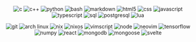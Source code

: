 <p align="center">
	<img src="https://img.shields.io/badge/c-00599c?style=for-the-badge&logo=c&logoColor=white" alt="c"/>
	<img src="https://img.shields.io/badge/c++-00427f?style=for-the-badge&logo=cplusplus&logoColor=white" alt="c++"/>
	<img src="https://img.shields.io/badge/python-3776ab?style=for-the-badge&logo=python&logoColor=white" alt="python"/>
	<img src="https://img.shields.io/badge/bash-3c4548?style=for-the-badge&logo=gnu+bash&logoColor=white" alt="bash"/>
	<img src="https://img.shields.io/badge/markdown-000000?style=for-the-badge&logo=markdown&logoColor=white" alt="markdown"/>
	<img src="https://img.shields.io/badge/html5-e34f26?style=for-the-badge&logo=html5&logoColor=white" alt="html5"/>
	<img src="https://img.shields.io/badge/css3-1572b6?style=for-the-badge&logo=css3&logoColor=white" alt="css"/>
	<img src="https://img.shields.io/badge/javascript-f7df1e?style=for-the-badge&logo=javascript&logoColor=black" alt="javascript"/>
	<img src="https://img.shields.io/badge/typescript-00427f?style=for-the-badge&logo=typescript&logoColor=white" alt="typescript"/>
	<img src="https://img.shields.io/badge/sql-F7AC00?style=for-the-badge&logo=mariadb&logoColor=black" alt="sql"/>
	<img src="https://img.shields.io/badge/postgresql-316192?style=for-the-badge&logo=postgresql&logoColor=white" alt="postgresql"/>
	<img src="https://img.shields.io/badge/lua-2c2d72?style=for-the-badge&logo=lua&logoColor=white" alt="lua"/>
</p>
<p align="center">
	<img src="https://img.shields.io/badge/git-f1502f?style=for-the-badge&logo=git&logoColor=white" alt="git"/>
	<img src="https://img.shields.io/badge/arch_linux-1793d1?style=for-the-badge&logo=arch-linux&logoColor=white" alt="arch linux"/>
	<img src="https://img.shields.io/badge/nix-1793d1?style=for-the-badge&logo=nixos&logoColor=white" alt="nix"/>
	<img src="https://img.shields.io/badge/nixos-1793d1?style=for-the-badge&logo=nixos&logoColor=white" alt="nixos"/>
	<img src="https://img.shields.io/badge/vimscript-019331?style=for-the-badge&logo=vim&logoColor=white" alt="vimscript"/>
	<img src="https://img.shields.io/badge/node.js-87cf30?style=for-the-badge&logo=node.js&logoColor=white" alt="node"/>
	<img src="https://img.shields.io/badge/neovim-2f9dda?style=for-the-badge&logo=neovim&logoColor=white" alt="neovim"/>
	<img src="https://img.shields.io/badge/tensorflow-ff9000?style=for-the-badge&logo=tensorflow&logoColor=white" alt="tensorflow"/>
	<img src="https://img.shields.io/badge/numpy-4c78d0?style=for-the-badge&logo=numpy&logoColor=white" alt="numpy"/>
	<img src="https://img.shields.io/badge/reactjs-08d9ff?style=for-the-badge&logo=react&logoColor=white" alt="react"/>
	<img src="https://img.shields.io/badge/mongodb-58af54?style=for-the-badge&logo=mongodb&logoColor=white" alt="mongodb"/>
	<img src="https://img.shields.io/badge/mongoose-8b0809?style=for-the-badge&logo=mongoose&logoColor=white" alt="mongoose"/>
	<img src="https://img.shields.io/badge/svelte-f73c00?style=for-the-badge&logo=svelte&logoColor=white" alt="svelte"/>
</p>
